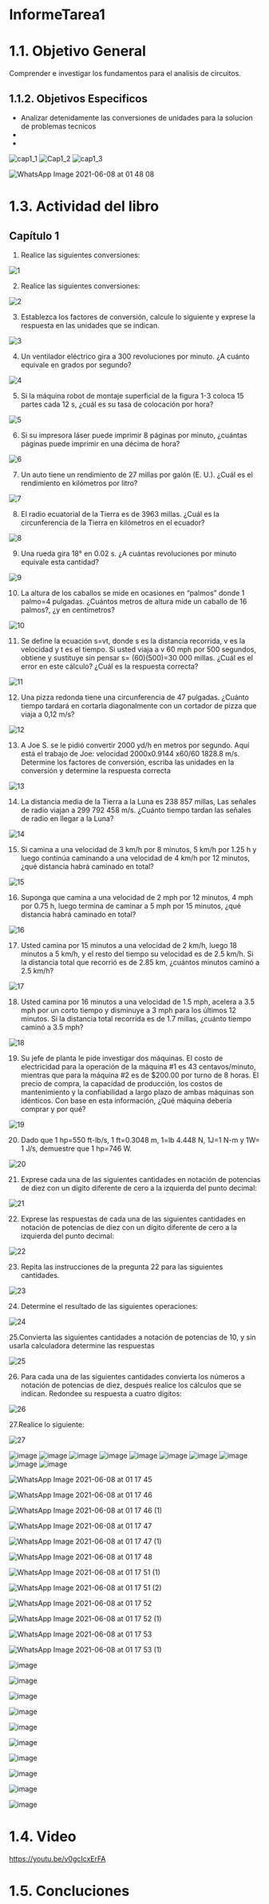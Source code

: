 # InformeTarea1
# 1.1. Objetivo General
Comprender e investigar los fundamentos para el analisis de circuitos.
## 1.1.2. Objetivos Especificos
* Analizar detenidamente las conversiones de unidades para la solucion de problemas tecnicos
*
*
![cap1_1](https://user-images.githubusercontent.com/85137954/121130454-0aad2880-c7f4-11eb-9341-fd82cd9ec72a.png)
![Cap1_2](https://user-images.githubusercontent.com/85137954/121130611-447e2f00-c7f4-11eb-9289-c4f00b6756bd.png)
![cap1_3](https://user-images.githubusercontent.com/85137954/121130616-45af5c00-c7f4-11eb-8d20-69779414ebda.png)

![WhatsApp Image 2021-06-08 at 01 48 08](https://user-images.githubusercontent.com/85137954/121174193-48737680-c81f-11eb-91a8-d150742b02e0.jpeg)

# 1.3. Actividad del libro
## Capítulo 1

1. Realice las siguientes conversiones:

![1](https://user-images.githubusercontent.com/85137954/121131194-0af9f380-c7f5-11eb-8e1b-1648d4a03172.png)

2. Realice las siguientes conversiones:

![2](https://user-images.githubusercontent.com/85137954/121172484-5fb16480-c81d-11eb-88cd-4ee6b8de9ced.png)

3. Establezca los factores de conversión, calcule lo siguiente y exprese la respuesta en las unidades que se indican.

![3](https://user-images.githubusercontent.com/85137954/121172492-6213be80-c81d-11eb-86b4-342876c63796.png)

4. Un ventilador eléctrico gira a 300 revoluciones por minuto. ¿A cuánto equivale en grados por segundo?

![4](https://user-images.githubusercontent.com/85137954/121172493-62ac5500-c81d-11eb-92ba-b64b372e2b83.png)

5. Si la máquina robot de montaje superficial de la figura 1-3 coloca 15 partes cada 12 s, ¿cuál es su tasa de colocación por hora?
 
![5](https://user-images.githubusercontent.com/85137954/121172496-63dd8200-c81d-11eb-83fe-93c238fc58dd.png)
 
6. Si su impresora láser puede imprimir 8 páginas por minuto, ¿cuántas páginas puede imprimir en una décima de hora?

![6](https://user-images.githubusercontent.com/85137954/121172500-650eaf00-c81d-11eb-8300-f7a03c1be463.png)

7. Un auto tiene un rendimiento de 27 millas por galón (E. U.). ¿Cuál es el rendimiento en kilómetros por litro?

![7](https://user-images.githubusercontent.com/85137954/121172503-65a74580-c81d-11eb-8b68-7847c99b933d.png)

8. El radio ecuatorial de la Tierra es de 3963 millas. ¿Cuál es la circunferencia de la Tierra en kilómetros en el ecuador?

![8](https://user-images.githubusercontent.com/85137954/121172508-66d87280-c81d-11eb-94f0-0fce79f87f4b.png)

9. Una rueda gira 18° en 0.02 s. ¿A cuántas revoluciones por minuto equivale esta cantidad?

![9](https://user-images.githubusercontent.com/85137954/121172528-6b049000-c81d-11eb-86a8-eae80e879601.png)

10. La altura de los caballos se mide en ocasiones en “palmos” donde 1 palmo=4 pulgadas. ¿Cuántos metros de altura mide un caballo de 16 palmos?, ¿y en centímetros?

![10](https://user-images.githubusercontent.com/85137954/121172534-6c35bd00-c81d-11eb-9110-5019fa2059bb.png)

11. Se define la ecuación s=vt, donde s es la distancia recorrida, v es la velocidad y t es el tiempo. Si usted viaja a v 60 mph por 500 segundos, obtiene y sustituye sin pensar s= (60)(500)=30 000 millas. ¿Cuál es el error en este cálculo? ¿Cuál es la respuesta correcta?

![11](https://user-images.githubusercontent.com/85137954/121172550-7061da80-c81d-11eb-98bd-6aa900d8a355.png)

12. Una pizza redonda tiene una circunferencia de 47 pulgadas. ¿Cuánto tiempo tardará en cortarla diagonalmente con un cortador de pizza que viaja a 0,12 m/s?

![12](https://user-images.githubusercontent.com/85137954/121172553-71930780-c81d-11eb-8594-e94ce7a27b01.png)

13. A Joe S. se le pidió convertir 2000 yd/h en metros por segundo. Aquí está el trabajo de Joe: velocidad 2000x0.9144 x60/60 1828.8 m/s. Determine los factores de conversión, escriba las unidades en la conversión y determine la respuesta correcta

![13](https://user-images.githubusercontent.com/85137954/121172558-73f56180-c81d-11eb-8ab0-a20c8e255058.png)

14. La distancia media de la Tierra a la Luna es 238 857 millas, Las señales de radio viajan a 299 792 458 m/s. ¿Cuánto tiempo tardan las señales de radio en llegar a la Luna?

![14](https://user-images.githubusercontent.com/85137954/121172561-75268e80-c81d-11eb-8ccf-bebbdfb274d9.png)

15. Si camina a una velocidad de 3 km/h por 8 minutos, 5 km/h por 1.25 h y luego continúa caminando a una velocidad de 4 km/h por 12 minutos, ¿qué distancia habrá caminado en total?

![15](https://user-images.githubusercontent.com/85137954/121172566-7657bb80-c81d-11eb-9416-fbd0a80dadb3.png)

16. Suponga que camina a una velocidad de 2 mph por 12 minutos, 4 mph por 0.75 h, luego termina de caminar a 5 mph por 15 minutos, ¿qué distancia habrá caminado en total?

![16](https://user-images.githubusercontent.com/85137954/121172570-76f05200-c81d-11eb-9dd9-58aa3e4362ec.png)

17. Usted camina por 15 minutos a una velocidad de 2 km/h, luego 18 minutos a 5 km/h, y el resto del tiempo su velocidad es de 2.5 km/h. Si la distancia total que recorrió es de 2.85 km, ¿cuántos minutos caminó a 2.5 km/h?

![17](https://user-images.githubusercontent.com/85137954/121172576-78217f00-c81d-11eb-8c69-5f4087c105c3.png)

18. Usted camina por 16 minutos a una velocidad de 1.5 mph, acelera a 3.5 mph por un corto tiempo y disminuye a 3 mph para los últimos 12 minutos. Si la distancia total recorrida es de 1.7 millas, ¿cuánto tiempo caminó a 3.5 mph?

![18](https://user-images.githubusercontent.com/85137954/121172578-7952ac00-c81d-11eb-8c5e-35d917e3fefa.png)

19. Su jefe de planta le pide investigar dos máquinas. El costo de electricidad para la operación de la máquina #1 es 43 centavos/minuto, mientras que para la máquina #2 es de $200.00 por turno de 8 horas. El precio de compra, la capacidad de producción, los costos de mantenimiento y la confiabilidad a largo plazo de ambas máquinas son idénticos. Con base en esta información, ¿Qué máquina debería comprar y por qué?

![19](https://user-images.githubusercontent.com/85137954/121172586-7a83d900-c81d-11eb-8eec-7567ac40cacd.png)

20. Dado que 1 hp=550 ft-lb/s, 1 ft=0.3048 m, 1=lb 4.448 N, 1J=1 N-m y 1W= 1 J/s, demuestre que 1 hp=746 W.

![20](https://user-images.githubusercontent.com/85137954/121172606-8079ba00-c81d-11eb-8d30-cfde0033387b.png)

21. Exprese cada una de las siguientes cantidades en notación de potencias de diez con un dígito diferente de cero a la izquierda del punto decimal:

![21](https://user-images.githubusercontent.com/85137954/121172609-81aae700-c81d-11eb-9adb-cc09aba4c05c.png)

22. Exprese las respuestas de cada una de las siguientes cantidades en notación de potencias de diez con un dígito diferente de cero a la izquierda del punto decimal:

![22](https://user-images.githubusercontent.com/85137954/121172616-82437d80-c81d-11eb-9508-b9e6d735f7b1.png)

23. Repita las instrucciones de la pregunta 22 para las siguientes cantidades.

![23](https://user-images.githubusercontent.com/85137954/121172625-84a5d780-c81d-11eb-8a19-dec3a810212b.png)

24. Determine el resultado de las siguientes operaciones:

![24](https://user-images.githubusercontent.com/85137954/121172631-85d70480-c81d-11eb-8667-1a63ab2197bb.png)

25.Convierta las siguientes cantidades a notación de potencias de 10, y sin usarla calculadora determine las respuestas

![25](https://user-images.githubusercontent.com/85137954/121172636-87083180-c81d-11eb-9fa4-f52d42cdd9d1.png)

26. Para cada una de las siguientes cantidades convierta los números a notación de potencias de diez, después realice los cálculos que se indican. Redondee su respuesta a cuatro dígitos:

![26](https://user-images.githubusercontent.com/85137954/121172640-88d1f500-c81d-11eb-9c6b-95e652684eb4.png)

27.Realice lo siguiente:

![27](https://user-images.githubusercontent.com/85137954/121172645-8a032200-c81d-11eb-99e9-76479314f2f2.png)

![image](https://user-images.githubusercontent.com/85137954/121132617-f9195000-c7f6-11eb-8305-f002d62f37ec.png)
![image](https://user-images.githubusercontent.com/85137954/121132674-0a625c80-c7f7-11eb-9b5b-521f5082f666.png)
![image](https://user-images.githubusercontent.com/85137954/121132772-2b2ab200-c7f7-11eb-95d9-132151a39a57.png)
![image](https://user-images.githubusercontent.com/85137954/121132858-4695bd00-c7f7-11eb-897d-25e82b845feb.png)
![image](https://user-images.githubusercontent.com/85137954/121132901-54e3d900-c7f7-11eb-81d2-b03ba997456c.png)
![image](https://user-images.githubusercontent.com/85137954/121132926-5ca37d80-c7f7-11eb-84ab-77c488ffaa88.png)
![image](https://user-images.githubusercontent.com/85137954/121132992-6f1db700-c7f7-11eb-9077-f33e3aeb2ed9.png)
![image](https://user-images.githubusercontent.com/85137954/121133032-793fb580-c7f7-11eb-876a-99b4477674d1.png)
![image](https://user-images.githubusercontent.com/85137954/121133081-86f53b00-c7f7-11eb-805b-ee63786ba320.png)
![image](https://user-images.githubusercontent.com/85137954/121133114-91173980-c7f7-11eb-8a7a-058b031ebc3d.png)

![WhatsApp Image 2021-06-08 at 01 17 45](https://user-images.githubusercontent.com/85137954/121174309-680a9f00-c81f-11eb-849b-a48b5844f263.jpeg)

![WhatsApp Image 2021-06-08 at 01 17 46](https://user-images.githubusercontent.com/85137954/121174568-aa33e080-c81f-11eb-9fb5-bd84ddaaa5b5.jpeg)

![WhatsApp Image 2021-06-08 at 01 17 46 (1)](https://user-images.githubusercontent.com/85137954/121174920-17477600-c820-11eb-8ec0-9256fea5f3bb.jpeg)

![WhatsApp Image 2021-06-08 at 01 17 47](https://user-images.githubusercontent.com/85137954/121175226-71e0d200-c820-11eb-997b-6c0644e0cb15.jpeg)

![WhatsApp Image 2021-06-08 at 01 17 47 (1)](https://user-images.githubusercontent.com/85137954/121175324-89b85600-c820-11eb-88e0-cb12cc1842d2.jpeg)

![WhatsApp Image 2021-06-08 at 01 17 48](https://user-images.githubusercontent.com/85137954/121175363-95a41800-c820-11eb-955e-9570facd7bc4.jpeg)

![WhatsApp Image 2021-06-08 at 01 17 51 (1)](https://user-images.githubusercontent.com/85137954/121176954-71e1d180-c822-11eb-938f-b93412a2b5cc.jpeg)

![WhatsApp Image 2021-06-08 at 01 17 51 (2)](https://user-images.githubusercontent.com/85137954/121177118-a6ee2400-c822-11eb-9abc-2bf1c507dc22.jpeg)

![WhatsApp Image 2021-06-08 at 01 17 52](https://user-images.githubusercontent.com/85137954/121177129-a9507e00-c822-11eb-9331-e26984e1d149.jpeg)

![WhatsApp Image 2021-06-08 at 01 17 52 (1)](https://user-images.githubusercontent.com/85137954/121177158-af465f00-c822-11eb-8ecd-c403efd74bad.jpeg)

![WhatsApp Image 2021-06-08 at 01 17 53](https://user-images.githubusercontent.com/85137954/121177181-b66d6d00-c822-11eb-9280-d66efd912ee9.jpeg)

![WhatsApp Image 2021-06-08 at 01 17 53 (1)](https://user-images.githubusercontent.com/85137954/121177280-d3a23b80-c822-11eb-84b4-4d64ba72e2f2.jpeg)

![image](https://user-images.githubusercontent.com/85137954/121126756-4e049880-c7ee-11eb-840c-8a5732731299.png)

![image](https://user-images.githubusercontent.com/85137954/121126870-8015fa80-c7ee-11eb-8136-133c78257561.png)

![image](https://user-images.githubusercontent.com/85137954/121126982-ae93d580-c7ee-11eb-9c9e-67079fa7c463.png)

![image](https://user-images.githubusercontent.com/85137954/121127056-d2efb200-c7ee-11eb-86ed-f5abc39246cc.png)

![image](https://user-images.githubusercontent.com/85137954/121127171-fca8d900-c7ee-11eb-9a06-9a3d9f3d1699.png)

![image](https://user-images.githubusercontent.com/85137954/121127295-2bbf4a80-c7ef-11eb-9b6c-ac610d75952c.png)

![image](https://user-images.githubusercontent.com/85137954/121128764-848fe280-c7f1-11eb-8d73-9a948075fd35.png)

![image](https://user-images.githubusercontent.com/85137954/121128861-aee1a000-c7f1-11eb-9cf0-0f6664a65dc8.png)

![image](https://user-images.githubusercontent.com/85137954/121128969-db95b780-c7f1-11eb-95f1-21dbb890ffd6.png)

![image](https://user-images.githubusercontent.com/85137954/121129466-9cb43180-c7f2-11eb-8a48-a3c094d8faa2.png)




# 1.4. Video

https://youtu.be/v0gcIcxErFA

# 1.5. Concluciones
